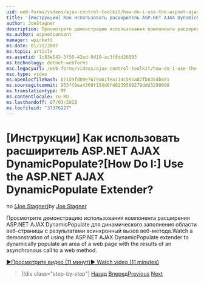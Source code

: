 ```yaml
---
uid: web-forms/videos/ajax-control-toolkit/how-do-i-use-the-aspnet-ajax-dynamicpopulate-extender
title: '[Инструкции] Как использовать расширитель ASP.NET AJAX DynamicPopulate? | Документы Майкрософт'
author: JoeStagner
description: Просмотрите демонстрацию использования компонента расширения ASP.NET AJAX DynamicPopulate для динамического заполнения области веб-страницы с результатами ЦС асинхронной...
ms.author: aspnetcontent
manager: wpickett
ms.date: 01/31/2007
ms.topic: article
ms.assetid: 1c83e543-3f56-42ed-9d10-ac3f8dd26093
ms.technology: dotnet-webforms
msc.legacyurl: /web-forms/videos/ajax-control-toolkit/how-do-i-use-the-aspnet-ajax-dynamicpopulate-extender
msc.type: video
ms.openlocfilehash: b7159fd80e7679a61fea114c592a87fb835db491
ms.sourcegitcommit: 953ff9ea4369f154d6fd0239599279ddd3280009
ms.translationtype: MT
ms.contentlocale: ru-RU
ms.lasthandoff: 07/03/2018
ms.locfileid: "37376227"
---
```

<a name="how-do-i-use-the-aspnet-ajax-dynamicpopulate-extender"></a><span data-ttu-id="96479-104">[Инструкции] Как использовать расширитель ASP.NET AJAX DynamicPopulate?</span><span class="sxs-lookup"><span data-stu-id="96479-104">[How Do I:] Use the ASP.NET AJAX DynamicPopulate Extender?</span></span>
====================
<span data-ttu-id="96479-105">по [(Joe Stagner)](https://github.com/JoeStagner)</span><span class="sxs-lookup"><span data-stu-id="96479-105">by [Joe Stagner](https://github.com/JoeStagner)</span></span>

<span data-ttu-id="96479-106">Просмотрите демонстрацию использования компонента расширения ASP.NET AJAX DynamicPopulate для динамического заполнения области веб-страницы с результатами асинхронный вызов веб-метода.</span><span class="sxs-lookup"><span data-stu-id="96479-106">Watch a demonstration of using the ASP.NET AJAX DynamicPopulate extender to dynamically populate an area of a web page with the results of an asynchronous call to a web method.</span></span>

[<span data-ttu-id="96479-107">&#9654;Просмотрите видео (11 минут)</span><span class="sxs-lookup"><span data-stu-id="96479-107">&#9654; Watch video (11 minutes)</span></span>](https://channel9.msdn.com/Blogs/ASP-NET-Site-Videos/how-do-i-use-the-aspnet-ajax-dynamicpopulate-extender)

> [!div class="step-by-step"]
> <span data-ttu-id="96479-108">[Назад](how-do-i-use-the-aspnet-ajax-draggable-panel-extender.md)
> [Вперед](how-do-i-use-the-aspnet-ajax-filteredtextbox-extender.md)</span><span class="sxs-lookup"><span data-stu-id="96479-108">[Previous](how-do-i-use-the-aspnet-ajax-draggable-panel-extender.md)
[Next](how-do-i-use-the-aspnet-ajax-filteredtextbox-extender.md)</span></span>

